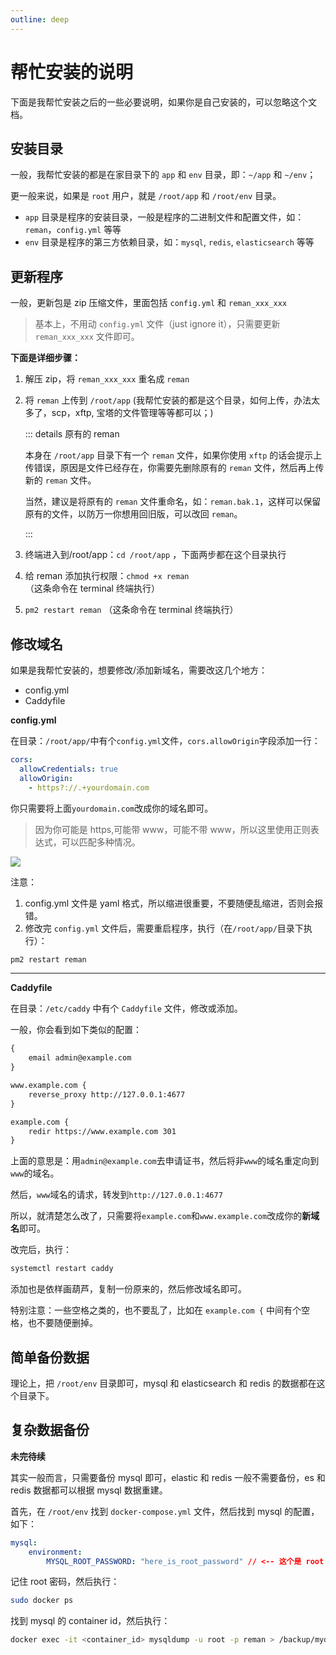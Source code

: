 ```yaml
---
outline: deep
---
```


# 帮忙安装的说明

下面是我帮忙安装之后的一些必要说明，如果你是自己安装的，可以忽略这个文档。

## 安装目录

一般，我帮忙安装的都是在家目录下的 `app` 和 `env` 目录，即：`~/app` 和 `~/env`；

更一般来说，如果是 `root` 用户，就是 `/root/app` 和 `/root/env` 目录。

- `app` 目录是程序的安装目录，一般是程序的二进制文件和配置文件，如：`reman`，`config.yml` 等等
- `env` 目录是程序的第三方依赖目录，如：`mysql`, `redis`, `elasticsearch` 等等

## 更新程序

一般，更新包是 zip 压缩文件，里面包括 `config.yml` 和 `reman_xxx_xxx`

> 基本上，不用动 `config.yml` 文件（just ignore it），只需要更新 `reman_xxx_xxx` 文件即可。

**下面是详细步骤：**

1. 解压 zip，将 `reman_xxx_xxx` 重名成 `reman`

2. 将 `reman` 上传到 `/root/app` (我帮忙安装的都是这个目录，如何上传，办法太多了，scp，xftp, 宝塔的文件管理等等都可以；)

   ::: details 原有的 reman

   本身在 `/root/app` 目录下有一个 `reman` 文件，如果你使用 `xftp` 的话会提示上传错误，原因是文件已经存在，你需要先删除原有的 `reman` 文件，然后再上传新的 `reman` 文件。

   当然，建议是将原有的 `reman` 文件重命名，如：`reman.bak.1`，这样可以保留原有的文件，以防万一你想用回旧版，可以改回 `reman`。

   :::

3. 终端进入到/root/app：`cd /root/app` ，下面两步都在这个目录执行

4. 给 reman 添加执行权限：`chmod +x reman` （这条命令在 terminal 终端执行）

5. `pm2 restart reman` （这条命令在 terminal 终端执行）

## 修改域名

如果是我帮忙安装的，想要修改/添加新域名，需要改这几个地方：

- config.yml
- Caddyfile

**config.yml**

在目录：`/root/app/`中有个`config.yml`文件，`cors.allowOrigin`字段添加一行：

```yml {4}
cors:
  allowCredentials: true
  allowOrigin:
    - https?://.+yourdomain.com
```

你只需要将上面`yourdomain.com`改成你的域名即可。

> 因为你可能是 https,可能带 www，可能不带 www，所以这里使用正则表达式，可以匹配多种情况。

![](/images/help-install/image.png)

注意：

1. config.yml 文件是 yaml 格式，所以缩进很重要，不要随便乱缩进，否则会报错。
2. 修改完 `config.yml` 文件后，需要重启程序，执行（在`/root/app/`目录下执行）：

```sh
pm2 restart reman
```

---

**Caddyfile**

在目录：`/etc/caddy` 中有个 `Caddyfile` 文件，修改或添加。

一般，你会看到如下类似的配置：

```txt
{
    email admin@example.com
}

www.example.com {
    reverse_proxy http://127.0.0.1:4677
}

example.com {
    redir https://www.example.com 301
}
```

上面的意思是：用`admin@example.com`去申请证书，然后将非`www`的域名重定向到`www`的域名。

然后，`www`域名的请求，转发到`http://127.0.0.1:4677`

所以，就清楚怎么改了，只需要将`example.com`和`www.example.com`改成你的**新域名**即可。

改完后，执行：

```sh
systemctl restart caddy
```

添加也是依样画葫芦，复制一份原来的，然后修改域名即可。

特别注意：一些空格之类的，也不要乱了，比如在 `example.com {` 中间有个空格，也不要随便删掉。

## 简单备份数据

理论上，把 `/root/env` 目录即可，mysql 和 elasticsearch 和 redis 的数据都在这个目录下。

## 复杂数据备份


**未完待续**

其实一般而言，只需要备份 mysql 即可，elastic 和 redis 一般不需要备份，es 和 redis 数据都可以根据 mysql 数据重建。


首先，在 `/root/env` 找到 `docker-compose.yml` 文件，然后找到 mysql 的配置，如下：

```yml
mysql:
    environment:
        MYSQL_ROOT_PASSWORD: "here_is_root_password" // <-- 这个是 root 密码
```


记住 root 密码，然后执行：

```sh
sudo docker ps 
```

找到 mysql 的 container id，然后执行：

```sh
docker exec -it <container_id> mysqldump -u root -p reman > /backup/mydatabase.sql
```